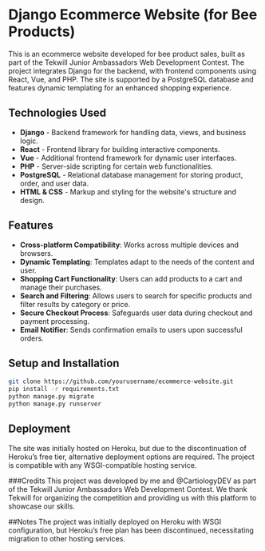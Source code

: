 # Django Ecommerce Website (for Bee Products)

This is an ecommerce website developed for bee product sales, built as part of the Tekwill Junior Ambassadors Web Development Contest. The project integrates Django for the backend, with frontend components using React, Vue, and PHP. The site is supported by a PostgreSQL database and features dynamic templating for an enhanced shopping experience.

## Technologies Used

- **Django** - Backend framework for handling data, views, and business logic.
- **React** - Frontend library for building interactive components.
- **Vue** - Additional frontend framework for dynamic user interfaces.
- **PHP** - Server-side scripting for certain web functionalities.
- **PostgreSQL** - Relational database management for storing product, order, and user data.
- **HTML & CSS** - Markup and styling for the website's structure and design.

## Features

- **Cross-platform Compatibility**: Works across multiple devices and browsers.
- **Dynamic Templating**: Templates adapt to the needs of the content and user.
- **Shopping Cart Functionality**: Users can add products to a cart and manage their purchases.
- **Search and Filtering**: Allows users to search for specific products and filter results by category or price.
- **Secure Checkout Process**: Safeguards user data during checkout and payment processing.
- **Email Notifier**: Sends confirmation emails to users upon successful orders.

## Setup and Installation
   ```bash
   git clone https://github.com/yourusername/ecommerce-website.git
   pip install -r requirements.txt
   python manage.py migrate
   python manage.py runserver
```

## Deployment
The site was initially hosted on Heroku, but due to the discontinuation of Heroku’s free tier, alternative deployment options are required. The project is compatible with any WSGI-compatible hosting service.

###Credits
This project was developed by me and @CartiologyDEV as part of the Tekwill Junior Ambassadors Web Development Contest. We thank Tekwill for organizing the competition and providing us with this platform to showcase our skills.

##Notes
The project was initially deployed on Heroku with WSGI configuration, but Heroku’s free plan has been discontinued, necessitating migration to other hosting services.
